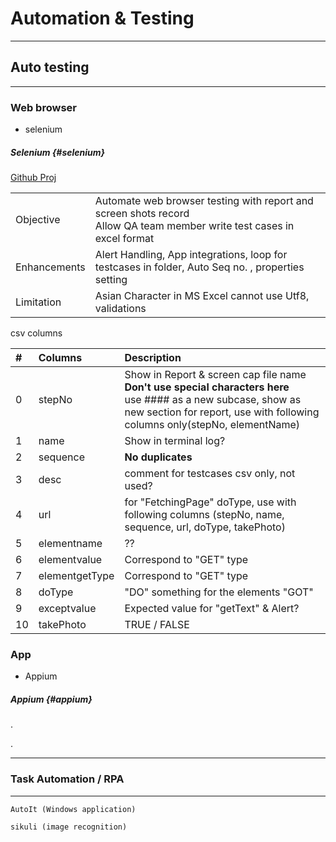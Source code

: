 # Automation & Testing
---

## Auto testing
---
### Web browser
* selenium

##### Selenium {#selenium}
[Github Proj](https://github.com/sasa33k/s3a-selenium)

| | |
| :--- | :--- |
| Objective | Automate web browser testing with report and screen shots record<br>Allow QA team member write test cases in excel format|
| Enhancements | Alert Handling, App integrations, loop for testcases in folder, Auto Seq no. , properties setting|
| Limitation | Asian Character in MS Excel cannot use Utf8, validations |


csv columns

| # | Columns | Description |
| :--- | :--- | :--- |
| 0 | stepNo | Show in Report & screen cap file name <br>**Don't use special characters here <br>** use #### as a new subcase, show as new section for report, use with following columns only(stepNo, elementName) |
| 1 | name | Show in terminal log? |
| 2 | sequence | **No duplicates** |
| 3 | desc | comment for testcases csv only, not used? |
| 4 | url | for "FetchingPage" doType, use with following columns (stepNo, name, sequence, url, doType, takePhoto) |
| 5 | elementname | ?? |
| 6 | elementvalue | Correspond to "GET" type |
| 7 | elementgetType | Correspond to "GET" type |
| 8 | doType | "DO" something for the elements "GOT"|
| 9 | exceptvalue | Expected value for "getText" & Alert? |
| 10 | takePhoto | TRUE / FALSE|


### App
* Appium



##### Appium {#appium}


 
.

.

---
### Task Automation / RPA
---
`AutoIt (Windows application)`

`sikuli (image recognition)`
